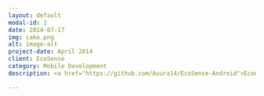 ```yaml
---
layout: default
modal-id: 2
date: 2014-07-17
img: cake.png
alt: image-alt
project-date: April 2014
client: EcoSense
category: Mobile Development
description: <a href="https://github.com/Asura14/EcoSense-Android">Econsense</a> is a social platform oriented towards environmental issues, with the intent of alarming people and fixing these same projects. The app works alongside the website using it's API to post location based posts, view your wall and read other posts. The main porpuse of the app is the location based post called "Issue" that shares your current location, allows you to upload a photo and a small text aleting for a specific ecological issue in the area.

---
```

